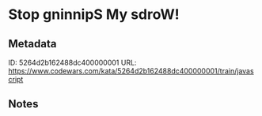 # Stop gninnipS My sdroW!

## Metadata
ID: 5264d2b162488dc400000001
URL: https://www.codewars.com/kata/5264d2b162488dc400000001/train/javascript

## Notes
